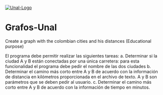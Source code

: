  [![Unal-Logo](https://w7.pngwing.com/pngs/513/945/png-transparent-national-university-of-colombia-at-palmira-national-university-of-colombia-at-manizales-free-university-of-colombia-icesi-university-university-of-los-andes-innovate-white-text-logo.png)]() 

# Grafos-Unal
Create a graph with the colombian cities and his distances (Educational purpose)


El programa debe permitir realizar las siguientes tareas:
a. Determinar si la ciudad A y B están conectadas por una única carretera: para esta
funcionalidad el programa debe pedir el nombre de las dos ciudades
b. Determinar el camino más corto entre A y B de acuerdo con la información de distancia
en kilómetros proporcionada en el archivo de texto. A y B son parámetros que se deben
pedir al usuario.
c. Determinar el camino más corto entre A y B de acuerdo con la información de tiempo en
minutos. 
